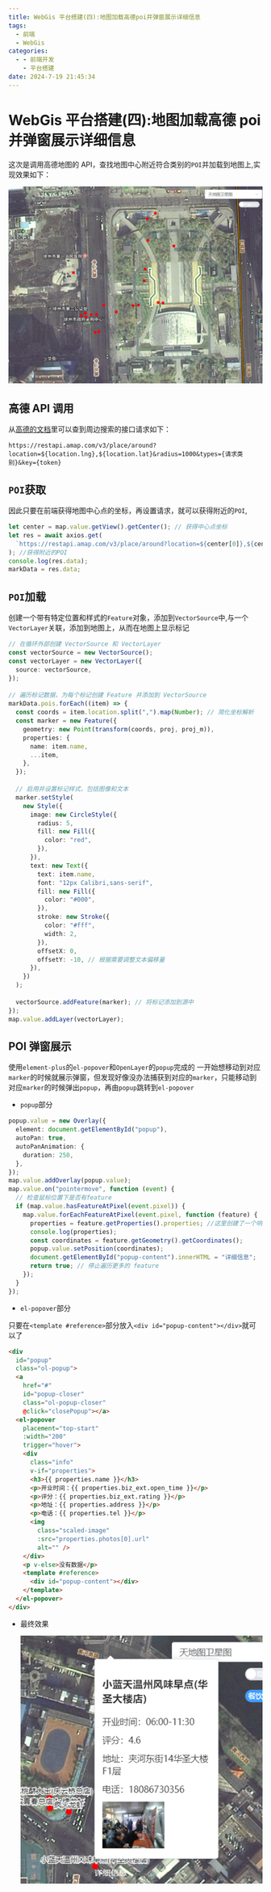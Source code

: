 ```yaml
---
title: WebGis 平台搭建(四):地图加载高德poi并弹窗展示详细信息
tags:
  - 前端
  - WebGis
categories:
  - - 前端开发
    - 平台搭建
date: 2024-7-19 21:45:34
---
```


<!-- @format -->

# WebGis 平台搭建(四):地图加载高德 poi 并弹窗展示详细信息

这次是调用高德地图的 API，查找地图中心附近符合类别的`POI`并加载到地图上,实现效果如下：

![加载结果](../images/blog-2024-07-19-21-44-14.png)

## 高德 API 调用

从[高德的文档](https://lbs.amap.com/api/webservice/guide/api-advanced/search)里可以查到周边搜索的接口请求如下：

```
https://restapi.amap.com/v3/place/around?location=${location.lng},${location.lat}&radius=1000&types={请求类别}&key={token}

```

## `POI`获取

因此只要在前端获得地图中心点的坐标，再设置请求，就可以获得附近的`POI`,

```ts
let center = map.value.getView().getCenter(); // 获得中心点坐标
let res = await axios.get(
  `https://restapi.amap.com/v3/place/around?location=${center[0]},${center[1]}&radius=1000&types=${type}&key=${token}`
); //获得附近的POI
console.log(res.data);
markData = res.data;
```

## `POI`加载

创建一个带有特定位置和样式的`Feature`对象，添加到`VectorSource`中,与一个`VectorLayer`关联，添加到地图上，从而在地图上显示标记

```ts
// 在循环外部创建 VectorSource 和 VectorLayer
const vectorSource = new VectorSource();
const vectorLayer = new VectorLayer({
  source: vectorSource,
});

// 遍历标记数据，为每个标记创建 Feature 并添加到 VectorSource
markData.pois.forEach((item) => {
  const coords = item.location.split(",").map(Number); // 简化坐标解析
  const marker = new Feature({
    geometry: new Point(transform(coords, proj, proj_m)),
    properties: {
      name: item.name,
      ...item,
    },
  });

  // 启用并设置标记样式，包括图像和文本
  marker.setStyle(
    new Style({
      image: new CircleStyle({
        radius: 5,
        fill: new Fill({
          color: "red",
        }),
      }),
      text: new Text({
        text: item.name,
        font: "12px Calibri,sans-serif",
        fill: new Fill({
          color: "#000",
        }),
        stroke: new Stroke({
          color: "#fff",
          width: 2,
        }),
        offsetX: 0,
        offsetY: -10, // 根据需要调整文本偏移量
      }),
    })
  );

  vectorSource.addFeature(marker); // 将标记添加到源中
});
map.value.addLayer(vectorLayer);
```

## POI 弹窗展示

使用`element-plus`的`el-popover`和`OpenLayer`的`popup`完成的
一开始想移动到对应`marker`的时候就展示弹窗，但发现好像没办法捕获到对应的`marker`，只能移动到对应`marker`的时候弹出`popup`，再由`popup`跳转到`el-popover`

- `popup`部分

```ts
popup.value = new Overlay({
  element: document.getElementById("popup"),
  autoPan: true,
  autoPanAnimation: {
    duration: 250,
  },
});
map.value.addOverlay(popup.value);
map.value.on("pointermove", function (event) {
  // 检查鼠标位置下是否有feature
  if (map.value.hasFeatureAtPixel(event.pixel)) {
    map.value.forEachFeatureAtPixel(event.pixel, function (feature) {
      properties = feature.getProperties().properties; //这里创建了一个响应式变量，便于弹窗信息的显示
      console.log(properties);
      const coordinates = feature.getGeometry().getCoordinates();
      popup.value.setPosition(coordinates);
      document.getElementById("popup-content").innerHTML = "详细信息";
      return true; // 停止遍历更多的 feature
    });
  }
});
```

- `el-popover`部分

只要在`<template #reference>`部分放入`<div id="popup-content"></div>`就可以了

```html
<div
  id="popup"
  class="ol-popup">
  <a
    href="#"
    id="popup-closer"
    class="ol-popup-closer"
    @click="closePopup"></a>
  <el-popover
    placement="top-start"
    :width="200"
    trigger="hover">
    <div
      class="info"
      v-if="properties">
      <h3>{{ properties.name }}</h3>
      <p>开业时间：{{ properties.biz_ext.open_time }}</p>
      <p>评分：{{ properties.biz_ext.rating }}</p>
      <p>地址：{{ properties.address }}</p>
      <p>电话：{{ properties.tel }}</p>
      <img
        class="scaled-image"
        :src="properties.photos[0].url"
        alt="" />
    </div>
    <p v-else>没有数据</p>
    <template #reference>
      <div id="popup-content"></div>
    </template>
  </el-popover>
</div>
```

- 最终效果

  ![最终效果](../images/blog-2024-07-20-14-35-39.png)

